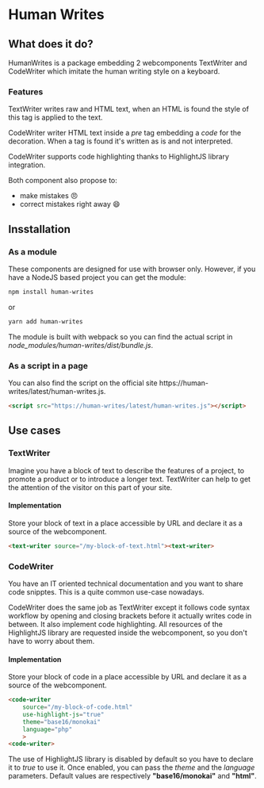 # Human Writes

## What does it do?

HumanWrites is a package embedding 2 webcomponents TextWriter and CodeWriter which imitate the human writing style on a keyboard.

### Features

TextWriter writes raw and HTML text, when an HTML is found the style of this tag is applied to the text.

CodeWriter writer HTML text inside a _pre_ tag embedding a _code_ for the decoration. When a tag is found it's written as is and not interpreted.

CodeWriter supports code highlighting thanks to HighlightJS library integration.

Both component also propose to:
- make mistakes :angry:
- correct mistakes right away :smile:

## Insstallation

### As a module

These components are designed for use with browser only. However, if you have a NodeJS based project you can get the module:

```bash
npm install human-writes
```

or 

```bash
yarn add human-writes
```

The module is built with webpack so you can find the actual script in _node_modules/human-writes/dist/bundle.js_.

### As a script in a page

You can also find the script on the official site https://human-writes/latest/human-writes.js.

```html
<script src="https://human-writes/latest/human-writes.js"></script>
```

## Use cases

### TextWriter

Imagine you have a block of text to describe the features of a project, to promote a product or to introduce a longer text. TextWriter can help to get the attention of the visitor on this part of your site.

#### Implementation

Store your block of text in a place accessible by URL and declare it as a source of the webcomponent.

```html
<text-writer source="/my-block-of-text.html"><text-writer>
```

### CodeWriter

You have an IT oriented technical documentation and you want to share code snipptes. This is a quite common use-case nowadays.

CodeWriter does the same job as TextWriter except it follows code syntax workflow by opening and closing brackets before it actually writes code in between. It also implement code highlighting. All resources of the HighlightJS library are requested inside the webcomponent, so you don't have to worry about them.

#### Implementation

Store your block of code in a place accessible by URL and declare it as a source of the webcomponent.

```html
<code-writer 
    source="/my-block-of-code.html"
    use-highlight-js="true"
    theme="base16/monokai"
    language="php"
    >
<code-writer>
```

The use of HighlightJS library is disabled by default so you have to declare it to _true_ to use it. Once enabled, you can pass the _theme_ and the _language_ parameters. Default values are respectively **"base16/monokai"** and **"html"**.


